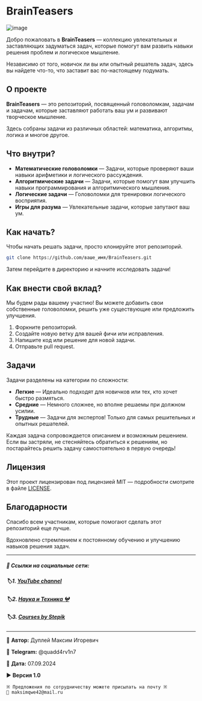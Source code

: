 # BrainTeasers

![image](https://github.com/user-attachments/assets/9e2ee79f-b485-44e6-aa39-8482ba3baf56)

Добро пожаловать в **BrainTeasers** — коллекцию увлекательных и заставляющих задуматься задач, которые помогут вам развить навыки решения проблем и логическое мышление.

Независимо от того, новичок ли вы или опытный решатель задач, здесь вы найдете что-то, что заставит вас по-настоящему подумать.

## О проекте

**BrainTeasers** — это репозиторий, посвященный головоломкам, задачам и задачам, которые заставляют работать ваш ум и развивают творческое мышление.

Здесь собраны задачи из различных областей: математика, алгоритмы, логика и многое другое.

## Что внутри?

- **Математические головоломки** — Задачи, которые проверяют ваши навыки арифметики и логического рассуждения.
- **Алгоритмические задачи** — Задачи, которые помогут вам улучшить навыки программирования и алгоритмического мышления.
- **Логические задачи** — Головоломки для тренировки логического восприятия.
- **Игры для разума** — Увлекательные задачи, которые запутают ваш ум.

## Как начать?

Чтобы начать решать задачи, просто клонируйте этот репозиторий.
```bash
git clone https://github.com/ваше_имя/BrainTeasers.git
```

Затем перейдите в директорию и начните исследовать задачи!

## Как внести свой вклад?

Мы будем рады вашему участию! Вы можете добавить свои собственные головоломки, решить уже существующие или предложить улучшения.
1. Форкните репозиторий.
2. Создайте новую ветку для вашей фичи или исправления.
3. Напишите код или решение для новой задачи.
4. Отправьте pull request.

## Задачи

Задачи разделены на категории по сложности:

- **Легкие** — Идеально подходят для новичков или тех, кто хочет быстро размяться.
- **Средние** — Немного сложнее, но вполне решаемы при должном усилии.
- **Трудные** — Задачи для экспертов! Только для самых решительных и опытных решателей.

Каждая задача сопровождается описанием и возможным решением. Если вы застряли, не стесняйтесь обратиться к решениям, но постарайтесь решить задачу самостоятельно в первую очередь!

## Лицензия

Этот проект лицензирован под лицензией MIT — подробности смотрите в файле [LICENSE](LICENSE).

## Благодарности

Спасибо всем участникам, которые помогают сделать этот репозиторий еще лучше. 

Вдохновлено стремлением к постоянному обучению и улучшению навыков решения задач.

---

##### 📑 Ссылки на социальные сети:

##### 🏷️1. [YouTube channel](https://www.youtube.com/channel/UCqA5pl9NkVDrirMDlNVmU7g "«Хижина программиста»")

##### 🏷️2. [Наука и Техника 𖤍](https://vk.com/science_geeks "Scientific, technological and educational community 𖤍")

##### 🏷️3. [Courses by Stepik](https://stepik.org/users/150943726/teach "Professor: Dupley Maxim Igorevich")

---

💼 **Автор:** Дуплей Максим Игоревич

📲 **Telegram:** @quadd4rv1n7

📅 **Дата:** 07.09.2024

▶️ **Версия 1.0**

```
※ Предложения по сотрудничеству можете присылать на почту ※
📧 maksimqwe42@mail.ru
```
